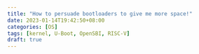 ```yaml
---
title: "How to persuade bootloaders to give me more space!"
date: 2023-01-14T19:42:50+08:00
categories: [OS]
tags: [kernel, U-Boot, OpenSBI, RISC-V]
draft: true
---
```


